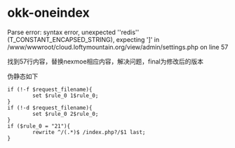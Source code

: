 # okk-oneindex

Parse error: syntax error, unexpected ''redis'' (T_CONSTANT_ENCAPSED_STRING), expecting ']' in /www/wwwroot/cloud.loftymountain.org/view/admin/settings.php on line 57

找到57行内容，替换nexmoe相应内容，解决问题，final为修改后的版本

伪静态如下

 <div class="snippet" markdown="1">

```
if (!-f $request_filename){
        set $rule_0 1$rule_0;
}
if (!-d $request_filename){
        set $rule_0 2$rule_0;
}
if ($rule_0 = "21"){
        rewrite ^/(.*)$ /index.php?/$1 last;
}

```
